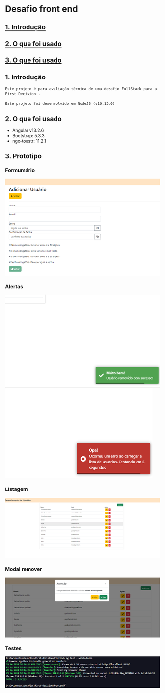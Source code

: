 # <a id="begin"> Desafio front end

## [1. Introdução](#intro)
## [2. O que foi usado](#us)
## [3. O que foi usado](#prot)

## <a id="intro">1. Introdução
    
    Este projeto é para avaliação técnica de uma desafio FullStack para a First Decision .

    Este projeto foi desenvolvido em NodeJS (v16.13.0) 

## <a id="us">2. O que foi usado

- Angular v13.2.6
- Bootstrap: 5.3.3
- ngx-toastr: 11.2.1

## <a id="prot">3. Protótipo

### Formumário
![alt text](https://github.com/cbcarlos07/firstdecision-front/blob/master/screenshot/adicionar.png)

### Alertas
![alt text](https://github.com/cbcarlos07/firstdecision-front/blob/master/screenshot/alerta.png)
![alt text](https://github.com/cbcarlos07/firstdecision-front/blob/master/screenshot/erro.png)

### Listagem
![alt text](https://github.com/cbcarlos07/firstdecision-front/blob/master/screenshot/lista.png)

### Modal remover
![alt text](https://github.com/cbcarlos07/firstdecision-front/blob/master/screenshot/remover.png)

### Testes
![alt text](https://github.com/cbcarlos07/firstdecision-front/blob/master/screenshot/testes.png)